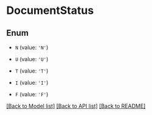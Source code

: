 # DocumentStatus


## Enum

* `N` (value: `'N'`)

* `U` (value: `'U'`)

* `T` (value: `'T'`)

* `I` (value: `'I'`)

* `F` (value: `'F'`)

[[Back to Model list]](../README.md#documentation-for-models) [[Back to API list]](../README.md#documentation-for-api-endpoints) [[Back to README]](../README.md)
